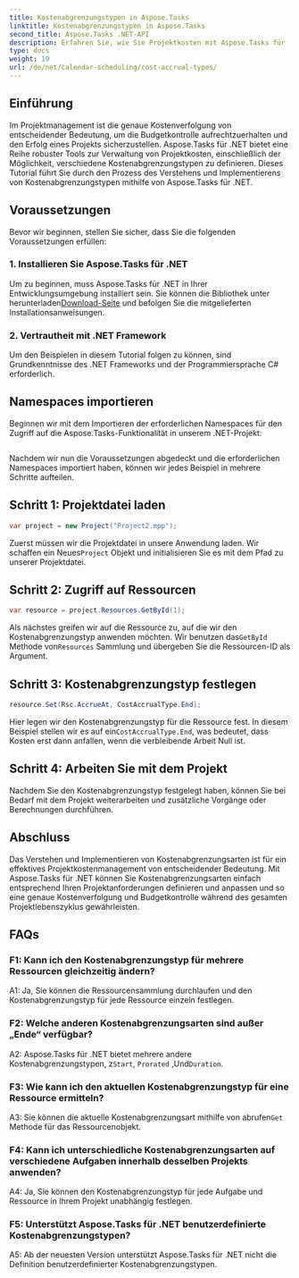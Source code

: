 ```yaml
---
title: Kostenabgrenzungstypen in Aspose.Tasks
linktitle: Kostenabgrenzungstypen in Aspose.Tasks
second_title: Aspose.Tasks .NET-API
description: Erfahren Sie, wie Sie Projektkosten mit Aspose.Tasks für .NET effektiv verwalten. Definieren Sie Kostenabgrenzungsarten für eine genaue Budgetverfolgung.
type: docs
weight: 19
url: /de/net/calendar-scheduling/cost-accrual-types/
---
```

## Einführung

Im Projektmanagement ist die genaue Kostenverfolgung von entscheidender Bedeutung, um die Budgetkontrolle aufrechtzuerhalten und den Erfolg eines Projekts sicherzustellen. Aspose.Tasks für .NET bietet eine Reihe robuster Tools zur Verwaltung von Projektkosten, einschließlich der Möglichkeit, verschiedene Kostenabgrenzungstypen zu definieren. Dieses Tutorial führt Sie durch den Prozess des Verstehens und Implementierens von Kostenabgrenzungstypen mithilfe von Aspose.Tasks für .NET.

## Voraussetzungen

Bevor wir beginnen, stellen Sie sicher, dass Sie die folgenden Voraussetzungen erfüllen:

### 1. Installieren Sie Aspose.Tasks für .NET

 Um zu beginnen, muss Aspose.Tasks für .NET in Ihrer Entwicklungsumgebung installiert sein. Sie können die Bibliothek unter herunterladen[Download-Seite](https://releases.aspose.com/tasks/net/) und befolgen Sie die mitgelieferten Installationsanweisungen.

### 2. Vertrautheit mit .NET Framework

Um den Beispielen in diesem Tutorial folgen zu können, sind Grundkenntnisse des .NET Frameworks und der Programmiersprache C# erforderlich.

## Namespaces importieren

Beginnen wir mit dem Importieren der erforderlichen Namespaces für den Zugriff auf die Aspose.Tasks-Funktionalität in unserem .NET-Projekt:

```csharp

```

Nachdem wir nun die Voraussetzungen abgedeckt und die erforderlichen Namespaces importiert haben, können wir jedes Beispiel in mehrere Schritte aufteilen.

## Schritt 1: Projektdatei laden

```csharp
var project = new Project("Project2.mpp");
```

 Zuerst müssen wir die Projektdatei in unsere Anwendung laden. Wir schaffen ein Neues`Project` Objekt und initialisieren Sie es mit dem Pfad zu unserer Projektdatei.

## Schritt 2: Zugriff auf Ressourcen

```csharp
var resource = project.Resources.GetById(1);
```

 Als nächstes greifen wir auf die Ressource zu, auf die wir den Kostenabgrenzungstyp anwenden möchten. Wir benutzen das`GetById` Methode von`Resources` Sammlung und übergeben Sie die Ressourcen-ID als Argument.

## Schritt 3: Kostenabgrenzungstyp festlegen

```csharp
resource.Set(Rsc.AccrueAt, CostAccrualType.End);
```

 Hier legen wir den Kostenabgrenzungstyp für die Ressource fest. In diesem Beispiel stellen wir es auf ein`CostAccrualType.End`, was bedeutet, dass Kosten erst dann anfallen, wenn die verbleibende Arbeit Null ist.

## Schritt 4: Arbeiten Sie mit dem Projekt

Nachdem Sie den Kostenabgrenzungstyp festgelegt haben, können Sie bei Bedarf mit dem Projekt weiterarbeiten und zusätzliche Vorgänge oder Berechnungen durchführen.

## Abschluss

Das Verstehen und Implementieren von Kostenabgrenzungsarten ist für ein effektives Projektkostenmanagement von entscheidender Bedeutung. Mit Aspose.Tasks für .NET können Sie Kostenabgrenzungsarten einfach entsprechend Ihren Projektanforderungen definieren und anpassen und so eine genaue Kostenverfolgung und Budgetkontrolle während des gesamten Projektlebenszyklus gewährleisten.

## FAQs

### F1: Kann ich den Kostenabgrenzungstyp für mehrere Ressourcen gleichzeitig ändern?

A1: Ja, Sie können die Ressourcensammlung durchlaufen und den Kostenabgrenzungstyp für jede Ressource einzeln festlegen.

### F2: Welche anderen Kostenabgrenzungsarten sind außer „Ende“ verfügbar?

 A2: Aspose.Tasks für .NET bietet mehrere andere Kostenabgrenzungstypen, z`Start`, `Prorated` ,Und`Duration`.

### F3: Wie kann ich den aktuellen Kostenabgrenzungstyp für eine Ressource ermitteln?

 A3: Sie können die aktuelle Kostenabgrenzungsart mithilfe von abrufen`Get` Methode für das Ressourcenobjekt.

### F4: Kann ich unterschiedliche Kostenabgrenzungsarten auf verschiedene Aufgaben innerhalb desselben Projekts anwenden?

A4: Ja, Sie können den Kostenabgrenzungstyp für jede Aufgabe und Ressource in Ihrem Projekt unabhängig festlegen.

### F5: Unterstützt Aspose.Tasks für .NET benutzerdefinierte Kostenabgrenzungstypen?

A5: Ab der neuesten Version unterstützt Aspose.Tasks für .NET nicht die Definition benutzerdefinierter Kostenabgrenzungstypen.